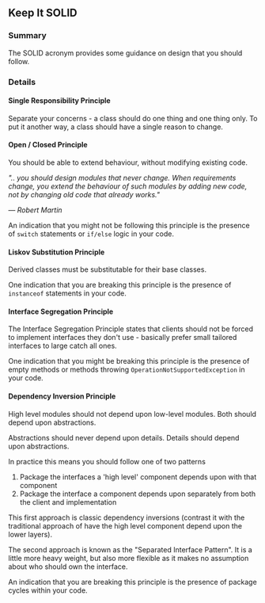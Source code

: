 ## Keep It SOLID

### Summary

The SOLID acronym provides some guidance on design that you should follow.

### Details

#### Single Responsibility Principle

Separate your concerns - a class should do one thing and one thing only. To put it another way, a class should have a single reason to change.

#### Open / Closed Principle

You should be able to extend behaviour, without modifying existing code.

*".. you should design modules that never change. When requirements change, you extend the behaviour of such modules by adding new code, not by changing old code that already works."*

*— Robert Martin*

An indication that you might not be following this principle is the presence of `switch` statements or `if/else` logic in your code.

#### Liskov Substitution Principle

Derived classes must be substitutable for their base classes.

One indication that you are breaking this principle is the presence of `instanceof` statements in your code.

#### Interface Segregation Principle

The Interface Segregation Principle states that clients should not be forced to implement interfaces they don't use - basically prefer small tailored interfaces to large catch all ones.

One indication that you might be breaking this principle is the presence of empty methods or methods throwing `OperationNotSupportedException` in your code.

#### Dependency Inversion Principle

High level modules should not depend upon low-level modules. Both should depend upon abstractions.

Abstractions should never depend upon details. Details should depend upon abstractions.

In practice this means you should follow one of two patterns

1. Package the interfaces a 'high level' component depends upon with that component
2. Package the interface a component depends upon separately from both the client and implementation

This first approach is classic dependency inversions (contrast it with the traditional approach of have the high level component depend upon the lower layers).

The second approach is known as the "Separated Interface Pattern". It is a little more heavy weight, but also more flexible as it makes no assumption about who should own the interface.

An indication that you are breaking this principle is the presence of package cycles within your code.

